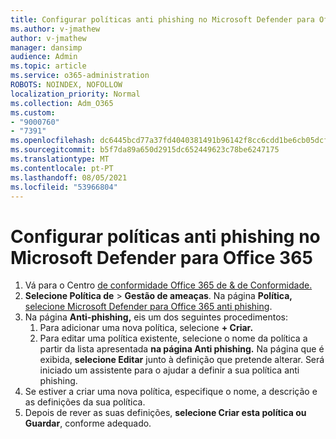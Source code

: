 ```yaml
---
title: Configurar políticas anti phishing no Microsoft Defender para Office 365
ms.author: v-jmathew
author: v-jmathew
manager: dansimp
audience: Admin
ms.topic: article
ms.service: o365-administration
ROBOTS: NOINDEX, NOFOLLOW
localization_priority: Normal
ms.collection: Adm_O365
ms.custom:
- "9000760"
- "7391"
ms.openlocfilehash: dc6445bcd77a37fd4040381491b96142f8cc6cdd1be6cb05dcfba0c4a9a55dc5
ms.sourcegitcommit: b5f7da89a650d2915dc652449623c78be6247175
ms.translationtype: MT
ms.contentlocale: pt-PT
ms.lasthandoff: 08/05/2021
ms.locfileid: "53966804"
---
```

# <a name="set-up-anti-phishing-policies-in-microsoft-defender-for-office-365"></a>Configurar políticas anti phishing no Microsoft Defender para Office 365

1. Vá para o Centro [de conformidade Office 365 de & de Conformidade.](https://go.microsoft.com/fwlink/p/?linkid=2077143)
2. **Selecione Política de**  >  **Gestão de ameaças**. Na página **Política,** [selecione Microsoft Defender para Office 365 anti phishing](https://go.microsoft.com/fwlink/?linkid=2101369).
3. Na página **Anti-phishing,** eis um dos seguintes procedimentos:
    1. Para adicionar uma nova política, selecione **+ Criar.**
    1. Para editar uma política existente, selecione o nome da política a partir da lista apresentada **na página Anti phishing.** Na página que é exibida, **selecione Editar** junto à definição que pretende alterar. Será iniciado um assistente para o ajudar a definir a sua política anti phishing.
4. Se estiver a criar uma nova política, especifique o nome, a descrição e as definições da sua política.
5. Depois de rever as suas definições, **selecione Criar esta política ou** **Guardar**, conforme adequado.

